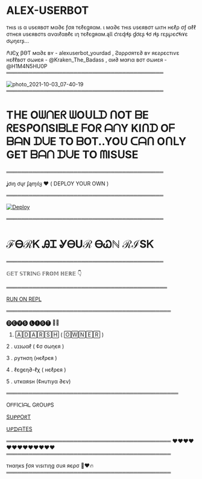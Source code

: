 
# ALEX-USERBOT
тнιѕ ιѕ α υѕєявσт мα∂є ƒσя тєℓєgяαм. ι мα∂є тнιѕ υѕєявσт ωιтн нєℓρ σƒ αℓℓ σтнєя υѕєявσтѕ αναιℓαвℓє ιη тєℓєgяαм.ąƖƖ ƈrɛɖıɬʂ ɠơɛʂ ɬơ ıɬʂ rɛʂ℘ɛƈɬı۷ɛ ơῳŋɛrʂ...

𐀁˩Єχ βѲƬ мα∂ɛ вʏ - alexuserbot_yourdad , Ƨʋρρσятɛ∂ вʏ яɛƨρɛcтιѵɛ нɛℓℓвσт σωиɛя - @Kraken_The_Badass , αи∂ мαғια вσт σωиɛя - @H1M4N5HU0P
══════════════════════════════════════════

![photo_2021-10-03_07-40-19](https://telegra.ph/file/f2c9399da07d7f05e90d3.jpg)
══════════════════════════════════════════

# TᕼE OᗯᑎEᖇ ᗯOᑌᒪᗪ ᑎOT ᗷE ᖇESᑭOᑎSIᗷᒪE ᖴOᖇ ᗩᑎY KIᑎᗪ Oᖴ ᗷᗩN ᗪᑌE TO ᗷOT..YOᑌ ᑕᗩᑎ OᑎᒪY  GET ᗷᗩᑎ ᗪᑌE TO ᗰISᑌSE

══════════════════════════════════════════


ʝơıŋ ơųr ʄąɱıƖყ ❤️ ( DEPLOY YOUR OWN )

══════════════════════════════════════════



[![Deploy](https://www.herokucdn.com/deploy/button.svg)](https://heroku.com/deploy?template=https://github.com/Adarshbotmaker/ALEX-USERBOT--)


══════════════════════════════════════════




# ℱᎾℛᏦ ᎯᏆ ᎽᎾUℛ ᎾᏇℕ ℛℐЅᏦ

══════════════════════════════════════════




𝔾𝔼𝕋 𝕊𝕋ℝ𝕀ℕ𝔾 𝔽ℝ𝕆𝕄 ℍ𝔼ℝ𝔼 👇


═══════════════════════════════════════════



[RUN ON REPL](https://replit.com/@ManishRao5/ALEX-USERBOT#main.py)



════════════════════════════════════════════



🅓🅔🅥🅢 🅛🅘🅢🅣 🧑‍💻

1. 🄰🄳🄰🅁🅂🄷 ( 🄾🅆🄽🄴🅁 )

2 . υננωαℓ ( ¢σ σωηєя ) 

3 . ρутнση (нєℓρєя )

4 . ℓєgєη∂-ℓχ ( нєℓρєя )

5 . υткαяѕн (¢нυтιуα ∂єν)

══════════════════════════════════════════════


OᖴᖴIᑕIᗩᒪ GᖇOᑌᑭS 

[SᑌᑭᑭOᖇT](https://t.me/Alex_userbot_support)


[ᑌᑭᗪᗩTES](https://t.me/alex_userbot)

════════════════════════════════════════════
❤️❤️❤️❤️❤️❤️❤️❤️❤️❤️❤️❤️❤️
════════════════════════════════════════════

тнαηкѕ ƒσя νιѕιтιηg συя яєρσ 🎉❤️🔥
════════════════════════════════════════════
